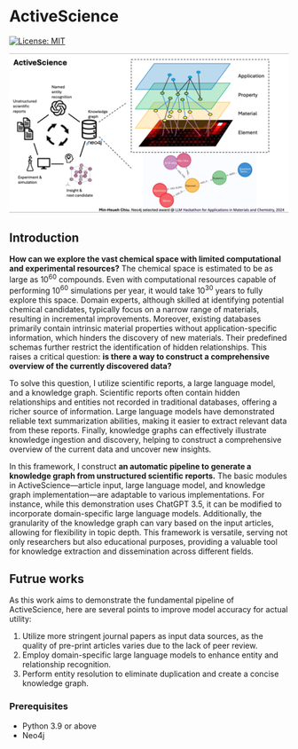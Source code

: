 # ActiveScience

[![License: MIT](https://img.shields.io/badge/License-MIT-yellow.svg)](https://opensource.org/licenses/MIT)

![alt text](./ref/overview.png)

## Introduction

**How can we explore the vast chemical space with limited computational and experimental resources?** The chemical space is estimated to be as large as 10<sup>60</sup> compounds. Even with computational resources capable of performing 10<sup>60</sup> simulations per year, it would take 10<sup>30</sup> years to fully explore this space. Domain experts, although skilled at identifying potential chemical candidates, typically focus on a narrow range of materials, resulting in incremental improvements. Moreover, existing databases primarily contain intrinsic material properties without application-specific information, which hinders the discovery of new materials. Their predefined schemas further restrict the identification of hidden relationships. This raises a critical question: **is there a way to construct a comprehensive overview of the currently discovered data?**

To solve this question, I utilize scientific reports, a large language model, and a knowledge graph. Scientific reports often contain hidden relationships and entities not recorded in traditional databases, offering a richer source of information. Large language models have demonstrated reliable text summarization abilities, making it easier to extract relevant data from these reports. Finally, knowledge graphs can effectively illustrate knowledge ingestion and discovery, helping to construct a comprehensive overview of the current data and uncover new insights.

In this framework, I construct **an automatic pipeline to generate a knowledge graph from unstructured scientific reports.** The basic modules in ActiveScience—article input, large language model, and knowledge graph implementation—are adaptable to various implementations. For instance, while this demonstration uses ChatGPT 3.5, it can be modified to incorporate domain-specific large language models. Additionally, the granularity of the knowledge graph can vary based on the input articles, allowing for flexibility in topic depth. This framework is versatile, serving not only researchers but also educational purposes, providing a valuable tool for knowledge extraction and dissemination across different fields.

## Futrue works

As this work aims to demonstrate the fundamental pipeline of ActiveScience, here are several points to improve model accuracy for actual utility:

1. Utilize more stringent journal papers as input data sources, as the quality of pre-print articles varies due to the lack of peer review.
2. Employ domain-specific large language models to enhance entity and relationship recognition.
3. Perform entity resolution to eliminate duplication and create a concise knowledge graph.

### Prerequisites

- Python 3.9 or above
- Neo4j
